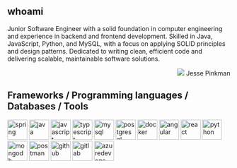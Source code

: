 ## whoami
Junior Software Engineer with a solid foundation in computer engineering and experience in backend and frontend development. Skilled in Java, JavaScript, Python, and MySQL, with a focus on applying SOLID principles and design patterns. Dedicated to writing clean, efficient code and delivering scalable, maintainable software solutions.
<p align="right">
  <img src="https://media3.giphy.com/media/v1.Y2lkPTc5MGI3NjExdzlyeDQ4NjRsdXg3ZDJ2NHNsaDZoMW9jN25lM3RodnVkYW9nNjVwdiZlcD12MV9pbnRlcm5hbF9naWZfYnlfaWQmY3Q9Zw/QC7UQbxq89MnL9r6AN/giphy.gif" />
  Jesse Pinkman
</p>

## Frameworks / Programming languages / Databases / Tools
<p align="left">
  <img src="https://cdn.jsdelivr.net/gh/devicons/devicon@latest/icons/spring/spring-original.svg" alt="spring" width="45" height="45" />
  <img src="https://cdn.jsdelivr.net/gh/devicons/devicon@latest/icons/java/java-original.svg" alt="java" width="45" height="45" />
  <img src="https://cdn.jsdelivr.net/gh/devicons/devicon@latest/icons/javascript/javascript-original.svg" alt="javascript" width="45" height="45" />
  <img src="https://cdn.jsdelivr.net/gh/devicons/devicon@latest/icons/typescript/typescript-original.svg" alt="typescript" width="45" height="45" />
  <img src="https://cdn.jsdelivr.net/gh/devicons/devicon@latest/icons/mysql/mysql-original.svg" alt="mysql" width="45" height="45" />
  <img src="https://cdn.jsdelivr.net/gh/devicons/devicon@latest/icons/postgresql/postgresql-original.svg" alt="postgresql" width="45" height="45" />
  <img src="https://cdn.jsdelivr.net/gh/devicons/devicon@latest/icons/docker/docker-original.svg" alt="docker" width="45" height="45" />
  <img src="https://cdn.jsdelivr.net/gh/devicons/devicon@latest/icons/angular/angular-original.svg" alt="angular" width="45" height="45" />
  <img src="https://cdn.jsdelivr.net/gh/devicons/devicon@latest/icons/react/react-original.svg" alt="react" width="45" height="45" />
  <img src="https://cdn.jsdelivr.net/gh/devicons/devicon@latest/icons/python/python-original.svg" alt="python" width="45" height="45" />
  <img src="https://cdn.jsdelivr.net/gh/devicons/devicon@latest/icons/mongodb/mongodb-original.svg" alt="mongodb" width="45" height="45" />
  <img src="https://cdn.jsdelivr.net/gh/devicons/devicon@latest/icons/postman/postman-original.svg" alt="postman" width="45" height="45" />
  <img src="https://cdn.jsdelivr.net/gh/devicons/devicon@latest/icons/github/github-original.svg" alt="github" width="45" height="45" />
  <img src="https://cdn.jsdelivr.net/gh/devicons/devicon@latest/icons/gitlab/gitlab-original.svg" alt="gitlab" width="45" height="45" />
  <img src="https://cdn.jsdelivr.net/gh/devicons/devicon@latest/icons/azuredevops/azuredevops-original.svg" alt="azuredevops" width="45" height="45" />
</p>



<!--
**ahmdmnsour/ahmdmnsour** is a ✨ _special_ ✨ repository because its `README.md` (this file) appears on your GitHub profile.

Here are some ideas to get you started:

- 🔭 I’m currently working on ...
- 🌱 I’m currently learning ...
- 👯 I’m looking to collaborate on ...
- 🤔 I’m looking for help with ...
- 💬 Ask me about ...
- 📫 How to reach me: ...
- 😄 Pronouns: ...
- ⚡ Fun fact: ...
-->
